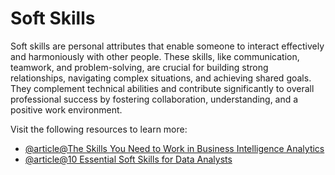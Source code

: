 # Soft Skills

Soft skills are personal attributes that enable someone to interact effectively and harmoniously with other people. These skills, like communication, teamwork, and problem-solving, are crucial for building strong relationships, navigating complex situations, and achieving shared goals. They complement technical abilities and contribute significantly to overall professional success by fostering collaboration, understanding, and a positive work environment.

Visit the following resources to learn more:

- [@article@The Skills You Need to Work in Business Intelligence Analytics](https://tripleten.com/blog/posts/the-skills-you-need-to-work-in-business-intelligence-analytics)
- [@article@10 Essential Soft Skills for Data Analysts](https://bigblue.academy/en/soft-skills-for-data-analysts)